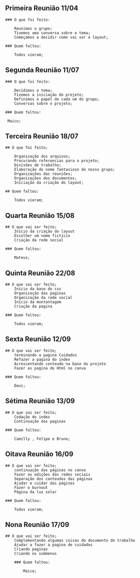 ## Primeira Reunião 11/04

    ### O que foi feito:
    
        Reunimos o grupo; 
        Tivemos uma conversa sobre o tema;
        Começamos a decidir como vai ser o layout;

    ### Quem faltou:

        Todos vieram;

## Segunda Reunião 11/07

    ### O que foi feito:

        Decidimos o tema;
        Fizemos a iniciação do projeto;
        Definimos o papel de cada um do grupo;
        Conversas sobre o projeto;

    ### Quem faltou:
    
     Maico;

## Terceira Reunião 18/07

    ## O que foi feito;

        Organização dos arquivos;
        Procurando referencias para o projeto;
        Divisões de trabalho;
        Elaboração do nome fantasioso do nosso grupo;
        Organizações das reuniões;
        Organizações dos documentos;
        Iníciação da criação do layout;

    ## Quem faltou:

        Todos vieram;
        
## Quarta Reunião 15/08

    ## O que vai ser feito;
        Início da criação do layout
        Escolher um nome fictício
        Criação da rede social 
    
    ### Quem faltou: 

        Mateus;
        
## Quinta Reunião 22/08

    ## O que vai ser feito;
        Início da base do css 
        Organização das paginas 
        Organização da rede social
        Início da montantagem 
        Criação da pagina 
    
    ### Quem faltou:

        Todos vieram;

## Sexta Reunião 12/09

    ## O que vai ser feito;
        terminando a pagina Cuidados
        Refazer a pagina do index
        Acrescentando conteudo na base do projeto
        Fazer as pagina do Html no canva

    ### Quem faltou:

        Davi;

## Sétima Reunião 13/09

    ## O que vai ser feito;
        Codação do index
        Continuação das paginas

    ### Quem faltou:

        Camilly , Felipe e Bruno;

## Oitava Reunião 16/09

    ## O que vai ser feito;
        continuação das páginas no canva
        Fazer as edições das redes sociais
        Separação dos conteudos das páginas
        Ajudar e cuidar das páginas 
        Fazer o burnout
        Página da luz solar

    ### Quem faltou:

        Todos vieram; 

## Nona Reunião 17/09

    ## O que vai ser feito;
        Complementando algumas coisas do documento do trabalho
        Ajudar a fazer a pagina de cuidados
        Criando paginas 
        Criando os submenus

        ### Quem faltou:

            Maico;



        
